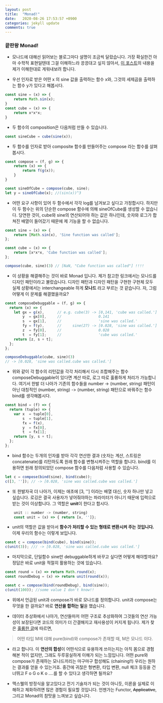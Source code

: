 ```yaml
---
layout: post
title:  "Monad!"
date:   2020-08-26 17:53:57 +0900
categories: jekyll update
comments: true
---
```


### 끝판왕 Monad!
- 모나드에 대해선 읽어보는 블로그마다 설명이 조금씩 달랐습니다. 가장 확실한건 아마 수학적 표현일텐데 그걸 이해하느라 끙끙대고 싶지 않아서, [이 포스트](https://blog.jcoglan.com/2011/03/05/translation-from-haskell-to-javascript-of-selected-portions-of-the-best-introduction-to-monads-ive-ever-read/)의 내용을 제가 이해한대로 게워내보려 합니다. 

- 우선 인자로 받은 어떤 x 의 sine 값을 출력하는 함수 x와, 그것의 세제곱을 출력하는 함수 y가 있다고 해봅시다. 
```javascript
const sine = (x) => {
    return Math.sin(x);
}
const cube = (x) => {
    return x*x*x;
}
```
- 두 함수의 composition은 다음처럼 만들 수 있습니다. 
```javascript
const sineCube = cube(sine(x));
```

- 두 함수를 인자로 받아 composite 함수를 만들어주는 compose 라는 함수를 살펴봅시다.
```javascript
const compose = (f, g) => {
    return (x) => {
        return f(g(x));
    }
}

const sineOfCube = compose(cube, sine);
let y = sineOfCube(x); //(sin(x))^3
```

- 어떤 요구 사항이 있어 두 함수에서 각각 log를 남겨보고 싶다고 가정합시다. 하지만 이 두 함수는 위의 단순한 compose 함수에 의해 sineOfCube를 생성할 수 없습니다. 당연한 것이, cube와 sine의 연산되어야 하는 값은 하나인데, 숫자와 로그가 합쳐진 배열이 들어갔기 때문에 제 기능을 할 수 없습니다. 
```javascript
const sine = (x) => {
    return [Math.sin(x), 'Sine function was called'];
};

const cube = (x) => {
    return [x*x*x, 'Cube function was called'];
};

compose(cube, sine)(3) // [NaN, "Cube function was called"] !!!!
```

- 이 상황을 해결해주는 것이 바로 Monad 입니다. 제가 참고한 링크에서는 모나드를 디자인 패턴이라고 불렀습니다. 디자인 패턴과 디자인 패턴을 구현한 구현체 모두 실제 상황에서는 interchangeable 하게 **모나드** 라고 부르는 것 같습니다. 자, 그럼 어떻게 이 문제를 해결했을까요?


```javascript
const composeDebuggable = (f, g) => {
  return (x) => {
    let gx = g(x),      // e.g. cube(3) -> [0,141, 'cube was called.']
        y  = gx[0],     //                 0.141
        s  = gx[1],     //                 'sine was called.'
        fy = f(y),      //     sine(27) -> [0.028, 'sine was called.']
        z  = fy[0],     //                 0.028
        t  = fy[1];     //                 'cube was called.'
    return [z, s + t];
  };
};

composeDebuggable(cube, sine)(3) 
// -> [0.028, 'sine was called.cube was called.']
```

- 위와 같이 각 함수의 리턴값을 각각 처리해서 다시 조합해주는 함수 composeDebuggable이 있다면 계산 따로, 로그 따로 훌륭하게 처리가 가능합니다. 여기서 한발 더 나아가 기존의 함수들을 number -> (number, string) 패턴이 아닌 대칭적인 (number, string) -> (number, string) 패턴으로 바꿔주는 함수 bind를 생각해봅시다. 

```javascript
const bind = (f) => {
  return (tuple) => {
    var x  = tuple[0],
        s  = tuple[1],
        fx = f(x),
        y  = fx[0],
        t  = fx[1];
    return [y, s + t];
  };
};
```

- bind 함수는 두개의 인자를 받아 각각 연산한 결과 (숫자는 계산, 스트링은 concatenate)를 리턴하도록 원래 함수를 변형시켜주는 역할을 합니다. bind를 이용하면 원래 정의되었던 compose 함수를 다음처럼 사용할 수 있습니다. 

```javascript
let c = compose(bind(sine), bind(cube));
c([3, '']); // -> [0.028, 'sine was called.cube was called.']
```

- 또 한발자국 더 나아가, 이제는 애초에 [3, ''] 이라는 배열 대신, 숫자 하나만 넣고 싶습니다. 로깅은 결국 사용자가 넣어줘야하는 파라미터가 아니기 때문에 입력으로 받는 것이 이상합니다. 그 역할은 **unit**이 한다고 합시다. 


```javascript
    unit :: number -> (number, string)
    const unit = (x) => { return [x, '']};
```
- unit의 역할은 값을 받아서 **함수가 처리할 수 있는 형태로 변환시켜 주는 것입니다.** 이제 우리의 함수는 이렇게 보입니다. 

```javascript
const c = compose(bind(cube), bind(sine));
c(unit(3)); /// -> [0.028, 'sine was called.cube was called.']
```

- 마지막으로, 단일함수 sine만 debuggable하게 바꾸고 싶다면 어떻게 해야할까요? 정답은 바로 unit을 적절히 활용하는 것에 있습니다. 


```javascript
const round = (x) => return Math.round(x);
const roundDebug = (x) => return unit(round(x));

const c = compose(bind(roundDebug), bind(sine));
c(unit(100)); //some value I don't know!!
```

- 위에서 언급된 unit과 compose가 바로 모나드를 정의합니다. unit과 compose는 무엇을 한 걸까요? 바로 **연산을 합하는 일**을 했습니다. 

- 데이터 추상화에서 나아가, 연산들마저 어떤 구조로 추상화하여 그것들의 연산 가능성이 보장된다면 코드의 의미가 더 간결해지고 재사용성이 커지게 됩니다. 제가 찾은 [훌륭한 글](https://overcurried.com/3%EB%B6%84%20%EB%AA%A8%EB%82%98%EB%93%9C/)에 따르면, 

> 어떤 타입 M에 대해 pure(bind)와 compose가 존재할 때, M은 모나드 이다.

- 라고 합니다. 이 **연산의 합성**이 어떤식으로 유용하게 쓰이는지는 아직 몸으로 경험해본 적이 없지만, 그래도 두루뭉실하게 이해가 되는 느낌입니다. 어떤 pure와 compose가 존재하는 모나드끼리는 마구마구 합성해도 (chaining!!) 우리는 원하는 결과를 얻을 수 있는거죠. 중간에 귀찮은 형변환, 타입 변환, null 체크 등등을 건너뛰고 F o G o K o ....를 할 수 있다고 생각하면 될까요? 

- 맥스웰의 방정식을 알고있다고 전기 기술자가 되는 것이 아니듯, 이론을 실제로 이해하고 체화하려면 많은 경험이 필요할 것입니다. 언젠가는 Functor, ~~Applicative~~, 그리고 Monad의 참맛을 느껴보고 싶습니다.